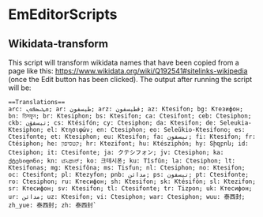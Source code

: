 # EmEditorScripts

 ## Wikidata-transform

This script will transform wikidata names that have been copied from a page like this: https://www.wikidata.org/wiki/Q192541#sitelinks-wikipedia (once the Edit button has been clicked). The output after running the script will be:

```
==Translations==
arc: ܩܛܝܣܦܘܢ; ar: طيسفون; arz: قطيسفون; az: Ktesifon; bg: Ктезифон; bn: তিসফুন; br: Ktesiphon; bs: Ktesifon; ca: Ctesifont; ceb: Ctesiphon; ckb: تیسفۆن; cs: Ktésifón; cy: Ctesiphon; da: Ktesifon; de: Seleukia-Ktesiphon; el: Κτησιφών; en: Ctesiphon; eo: Seleŭkio-Ktesifono; es: Ctesifonte; et: Ktesiphon; eu: Ktesifon; fa: تیسفون; fi: Ktesifon; fr: Ctésiphon; he: קטסיפון; hr: Ktezifont; hu: Ktésziphón; hy: Տիզբոն; id: Ctesiphon; it: Ctesifonte; ja: クテシフォン; jv: Ctesiphon; ka: ქტესიფონი; kn: ಟೆಸಿಫಾನ್; ko: 크테시폰; ku: Tîsfûn; la: Ctesiphon; lt: Ktesifonas; mg: Ktesifôna; ms: Tisfun; nl: Ctesiphon; no: Ktesifon; oc: Ctesifont; pl: Ktezyfon; pnb: مدائن; ps: تیسفون; pt: Ctesifonte; ro: Ctesiphon; ru: Ктесифон; sh: Ktesifon; sk: Ktésifón; sl: Ktezifon; sr: Ктесифон; sv: Ktesifon; tl: Ctesifonte; tr: Tizpon; uk: Ктесифон; ur: مدائن; uz: Ktesifon; vi: Ctesiphon; war: Ctesiphon; wuu: 泰西封; zh_yue: 泰西封; zh: 泰西封`
```
